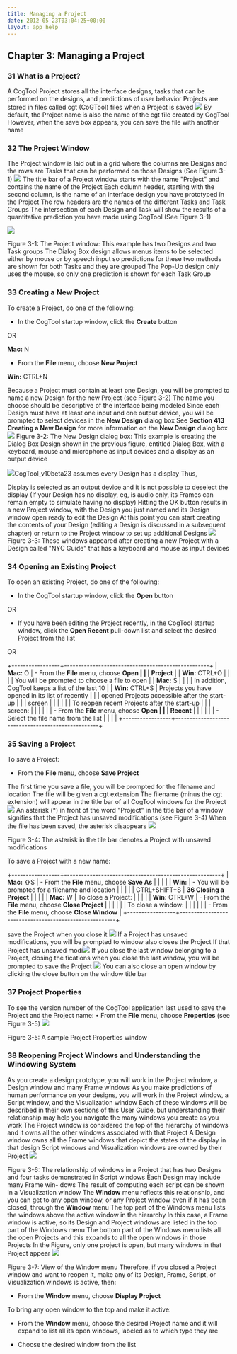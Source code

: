 ```yaml
---
title: Managing a Project
date: 2012-05-23T03:04:25+00:00
layout: app_help
---
```

## Chapter 3: Managing a Project

### 31 What is a Project?
A CogTool Project stores all the interface designs, tasks that can be
performed on the designs, and predictions of user behavior Projects
are stored in files called cgt (CoGTool) files when a Project is
saved
![](/assets/user-guide/media/image17jpg)
By default, the Project name is also
the name of the cgt file created by CogTool However, when the save
box appears, you can
save the file with another name

### 32 The Project Window

The Project window is laid out in a grid where the columns are Designs
and the rows are Tasks that can be performed on those Designs (See
Figure 3-1)
![](/assets/user-guide/media/image17jpg) 
The title bar of a Project window starts with the name "Project" and contains the name of the Project
Each column header, starting with the second column, is the name of an
interface design you have prototyped in the Project
The row headers are the names of the different Tasks and Task Groups
The intersection of each Design and Task will show the results of a
quantitative prediction you have made using CogTool (See Figure 3-1)

![](/assets/user-guide/media/image28jpg)

Figure 3-1: The Project window: This example has two Designs and two
Task groups The Dialog Box design allows menus items to be selected
either by mouse or by speech input so predictions for these two
methods are shown for both Tasks and they are grouped The Pop-Up
design only uses the mouse, so only one prediction is shown for each
Task Group

### 33 Creating a New Project

To create a Project, do one of the following:

-   In the CogTool startup window, click the **Create** button

OR

**Mac:** N

-   From the **File** menu, choose **New Project**

**Win:** CTRL+N

Because a Project must contain at least one Design, you will be
prompted to name a new Design for the new Project (see Figure 3-2)
The name you choose should be descriptive of the interface being
modeled Since each Design must have at least one input and one output
device, you will be prompted to select devices in the **New Design**
dialog box See **Section 413 Creating a New Design** for more
information on the **New Design** dialog box
![](/assets/user-guide/media/image29jpg)
Figure 3-2: The New Design dialog box: This example is creating the
Dialog Box Design shown in the previous figure, entitled Dialog Box,
with a keyboard, mouse and microphone as input devices and a display
as an output device

![](/assets/user-guide/media/image17jpg)CogTool\_v10beta23 assumes every Design
has a display Thus,

Display is selected as an output device and it is not possible to
deselect the display (If your Design has no display, eg, is audio
only, its Frames can remain empty to simulate having no display)
Hitting the OK button results in a new Project window, with the Design
you just named and its Design window open ready to edit the Design At
this point you can start creating the contents of your Design (editing
a Design is discussed in a subsequent chapter) or return to the
Project window to set up additional Designs
![](/assets/user-guide/media/image30jpg)
Figure 3-3: These windows appeared after creating a new Project with a
Design called "NYC Guide" that has a keyboard and mouse as input
devices

### 34 Opening an Existing Project

To open an existing Project, do one of the following:

-   In the CogTool startup window, click the **Open** button

OR

-   If you have been editing the Project recently, in the CogTool
    startup window, click the **Open Recent** pull-down list and select
    the desired Project from the list

OR

+-----------------+---------------------------------------------------+
| **Mac:** O      | -   From the **File** menu, choose **Open         |
|                 |     Project**                                    |
| **Win:** CTRL+O |                                                   |
|                 | You will be prompted to choose a file to open    |
| **Mac:** S      |                                                   |
|                 | In addition, CogTool keeps a list of the last 10  |
| **Win:** CTRL+S | Projects you have opened in its list of recently  |
|                 | opened Projects accessible after the start-up     |
|                 | screen                                           |
|                 |                                                   |
|                 | To reopen recent Projects after the start-up      |
|                 | screen:                                           |
|                 |                                                   |
|                 | -   From the **File** menu, choose **Open         |
|                 |     Recent**                                     |
|                 |                                                   |
|                 | -   Select the file name from the list           |
|                 |                                                   |
+-----------------+---------------------------------------------------+

### 35 Saving a Project

To save a Project:

-   From the **File** menu, choose **Save Project**  

The first time you save a file, you will be prompted for the filename
and location The file will be given a cgt extension The filename
(minus the cgt extension) will appear in the title bar of all CogTool
windows for the Project
![](/assets/user-guide/media/image17jpg) An asterisk (\*) in front of the word
"Project" in the title bar of a window signifies that the Project has
unsaved modifications (see
Figure 3-4) When the file has been saved, the asterisk disappears
![](/assets/user-guide/media/image31jpg)

Figure 3-4: The asterisk in the tile bar denotes a Project with unsaved
modifications

To save a Project with a new name:

+-----------------+-------------------------------------------------------+
| **Mac:** ⇧S     | -   From the **File** menu, choose **Save As**       |
|                 |                                                       |
| **Win:**        | -   You will be prompted for a filename and location  |
|                 |                                                       |
| CTRL+SHIFT+S    | **36 Closing a Project**                             |
|                 |                                                       |
| **Mac:** W      | To close a Project:                                   |
|                 |                                                       |
| **Win:** CTRL+W | -   From the **File** menu, choose **Close Project** |
|                 |                                                       |
|                 | To close a window:                                    |
|                 |                                                       |
|                 | -   From the **File** menu, choose **Close Window**  |
+-----------------+-------------------------------------------------------+

save the Project when you close it
![](/assets/user-guide/media/image17jpg)
 If a Project has unsaved modifications,
you will be prompted to
window also closes the Project If that Project has unsaved
modi![](/assets/user-guide/media/image17jpg)
 If you close the last window belonging
to a Project, closing the
fications when you close the last window, you will be prompted to save
the Project
![](/assets/user-guide/media/image32png)
 You can also close an open window by
clicking the close button on the window title bar

### 37 Project Properties

To see the version number of the CogTool application last used to save
the Project and the Project name:
• From the **File** menu, choose **Properties** (see Figure 3-5)
![](/assets/user-guide/media/image33jpg)

Figure 3-5: A sample Project Properties window

### 38 Reopening Project Windows and Understanding the Windowing System

As you create a design prototype, you will work in the Project window,
a Design window and many Frame windows As you make predictions of
human performance on your designs, you will work in the Project
window, a Script window, and the Visualization window Each of these
windows will be described in their own sections of this User Guide,
but understanding their relationship may help you navigate the many
windows you create as you work
The Project window is considered the top of the hierarchy of windows
and it owns all the other windows associated with that Project A
Design window owns all the Frame windows that depict the states of the
display in that design Script windows and Visualization windows are
owned by their Project
![](/assets/user-guide/media/image34jpg)

Figure 3-6: The relationship of windows in a Project that has two
Designs and four tasks demonstrated in Script windows Each Design may
include many Frame win-
dows The result of computing each script can be shown in a
Visualization window
The **Window** menu reflects this relationship, and you can get to any
open window, or any Project window even if it has been closed, through
the **Window** menu The top part of the Windows menu lists the
windows above the active window in the hierarchy In this case, a
Frame window is active, so its Design and Project windows are listed
in the top part of the Windows menu The bottom part of the Windows
menu lists all the open Projects and this expands to all the open
windows in those Projects In the Figure, only one project is open,
but many windows in that Project appear
![](/assets/user-guide/media/image35jpg)

Figure 3-7: View of the Window menu
Therefore, if you closed a Project window and want to reopen it, make
any of its Design, Frame, Script, or Visualization windows is active,
then:

-   From the **Window** menu, choose **Display Project**

To bring any open window to the top and make it active:

-   From the **Window** menu, choose the desired Project name and it
    will expand to list all its open windows, labeled as to which type
    they are

-   Choose the desired window from the list
